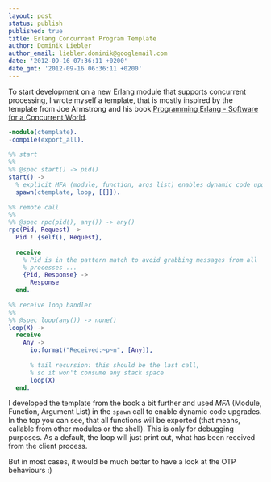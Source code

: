 ```yaml
---
layout: post
status: publish
published: true
title: Erlang Concurrent Program Template
author: Dominik Liebler
author_email: liebler.dominik@googlemail.com
date: '2012-09-16 07:36:11 +0200'
date_gmt: '2012-09-16 06:36:11 +0200'
---
```

To start development on a new Erlang module that supports concurrent processing, I wrote myself a template, that is mostly inspired by the template from Joe Armstrong and his book [Programming Erlang - Software for a Concurrent World](http://pragprog.com/book/jaerlang/programming-erlang).


```erlang
-module(ctemplate).
-compile(export_all).
 
%% start
%%
%% @spec start() -> pid()
start() ->
  % explicit MFA (module, function, args list) enables dynamic code upgrades
  spawn(ctemplate, loop, [[]]).
 
%% remote call
%%
%% @spec rpc(pid(), any()) -> any()
rpc(Pid, Request) ->
  Pid ! {self(), Request},
  
  receive
    % Pid is in the pattern match to avoid grabbing messages from all 
    % processes ...
    {Pid, Response} ->
      Response
  end.
 
%% receive loop handler
%%
%% @spec loop(any()) -> none()
loop(X) ->
  receive
    Any ->
      io:format("Received:~p~n", [Any]),
      
      % tail recursion: this should be the last call, 
      % so it won't consume any stack space
      loop(X)
  end.
```
I developed the template from the book a bit further and used *MFA* (Module, Function, Argument List) in the `spawn` call to enable dynamic code upgrades.
In the top you can see, that all functions will be exported (that means, callable from other modules or the shell). This is only for debugging purposes.
As a default, the loop will just print out, what has been received from the client process.

But in most cases, it would be much better to have a look at the OTP behaviours :)
